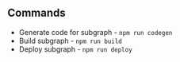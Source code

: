 ## Commands

- Generate code for subgraph - `npm run codegen`
- Build subgraph - `npm run build`
- Deploy subgraph - `npm run deploy`
